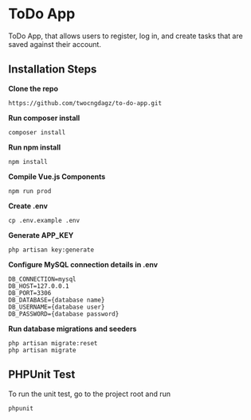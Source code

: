 # ToDo App
ToDo App, that allows users to register, log in, and create tasks that are saved against their account.
## Installation Steps
**Clone the repo**
```
https://github.com/twocngdagz/to-do-app.git
```
**Run composer install**
```
composer install
```
**Run npm install**
```
npm install
```
**Compile Vue.js Components**
```
npm run prod
```
**Create .env**
```
cp .env.example .env
```
**Generate APP_KEY**
```
php artisan key:generate
```

**Configure MySQL connection details in .env**
```
DB_CONNECTION=mysql
DB_HOST=127.0.0.1
DB_PORT=3306
DB_DATABASE={database name}
DB_USERNAME={database user}
DB_PASSWORD={database password}
```
**Run database migrations and seeders**
```
php artisan migrate:reset
php artisan migrate
```

## PHPUnit Test
To run the unit test, go to the project root and run
```
phpunit
```
